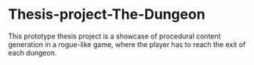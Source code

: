 # Thesis-project-The-Dungeon
This prototype thesis project is a showcase of procedural content generation in a rogue-like game, where the player has to reach the exit of each dungeon. 
